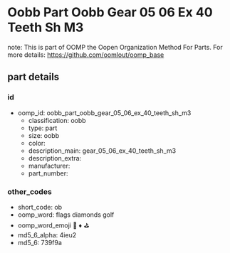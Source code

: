 # Oobb Part Oobb Gear 05 06 Ex 40 Teeth Sh M3  

note: This is part of OOMP the Oopen Organization Method For Parts. For more details: https://github.com/oomlout/oomp_base

##  part details





### id
* oomp_id: oobb_part_oobb_gear_05_06_ex_40_teeth_sh_m3
  * classification: oobb
  * type: part
  * size: oobb
  * color: 
  * description_main: gear_05_06_ex_40_teeth_sh_m3
  * description_extra: 
  * manufacturer: 
  * part_number: 

### other_codes
* short_code: ob
* oomp_word: flags diamonds golf
* oomp_word_emoji :flags: :diamonds: :golf:
* md5_6_alpha: 4ieu2
* md5_6: 739f9a